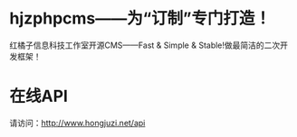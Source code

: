 hjzphpcms——为“订制”专门打造！
=========

红橘子信息科技工作室开源CMS——Fast &amp; Simple &amp; Stable!做最简洁的二次开发框架！

在线API
=========
请访问：http://www.hongjuzi.net/api
